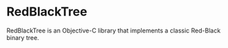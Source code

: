 # RedBlackTree

RedBlackTree is an Objective-C library that implements a classic Red-Black
binary tree.
